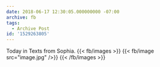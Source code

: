 ```yaml
---
date: 2018-06-17 12:30:05.000000000 -07:00
archive: fb
tags: 
  - Archive Post
id: '1529263805'
---
```


Today in Texts from Sophia.
{{< fb/images >}}
{{< fb/image src="image.jpg" />}}
{{< /fb/images >}}
